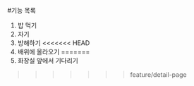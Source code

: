 #기능 목록
1. 밥 먹기
2. 자기
3. 방해하기
<<<<<<< HEAD
4. 배위에 올라오기
=======
4. 화장실 앞에서 기다리기
>>>>>>> feature/detail-page
